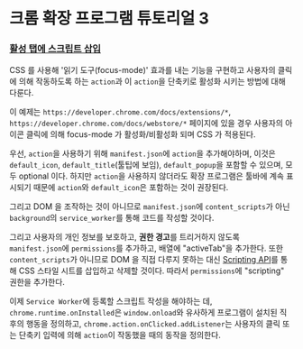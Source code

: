 # 크롬 확장 프로그램 튜토리얼 3

### [활성 탭에 스크립트 삽입]

CSS 를 사용해 '읽기 도구(focus-mode)' 효과를 내는 기능을 구현하고 사용자의 클릭에 의해 작동하도록 하는 `action`과
이 `action`을 단축키로 활성화 시키는 방법에 대해 다룬다.

이 예제는 `https://developer.chrome.com/docs/extensions/*`, `https://developer.chrome.com/docs/webstore/*`
페이지에 있을 경우 사용자의 아이콘 클릭에 의해 focus-mode 가 활성화/비활성화 되며 CSS 가 적용된다.

우선, `action`을 사용하기 위해 `manifest.json`에 `action`을 추가해야하며, 이것은 `default_icon`,
`default_title`(툴팁에 보임), `default_popup`을 포함할 수 있으며, 모두 optional 이다. 하지만 `action`을
사용하지 않더라도 확장 프로그램은 툴바에 계속 표시되기 때문에 `action`와 `default_icon`은 포함하는 것이 권장된다.

그리고 DOM 을 조작하는 것이 아니므로 `manifest.json`에 `content_scripts`가 아닌 `background`의
`service_worker`를 통해 코드를 작성할 것이다.

그리고 사용자의 개인 정보를 보호하고, **권한 경고**를 트리거하지 않도록 `manifest.json`에 `permissions`를 추가하고,
배열에 "activeTab"을 추가한다. 또한 `content_scripts`가 아니므로 DOM 을 직접 다루지 못하는 대신
[Scripting API][JavaScript APIs - scripting]를 통해 CSS 스타일 시트를 삽입하고 삭제할 것이다.
따라서 `permissions`에 "scripting" 권한을 추가한다.

이제 `Service Worker`에 등록할 스크립트 작성을 해야하는 데, `chrome.runtime.onInstalled`은 `window.onload`와
유사하게 프로그램이 설치된 직후의 행동을 정의하고, `chrome.action.onClicked.addListener`는 사용자의 클릭 또는
단축키 입력에 의해 `action`이 작동했을 때의 동작을 정의한다.

[활성 탭에 스크립트 삽입]: https://developer.chrome.com/docs/extensions/get-started/tutorial/scripts-activetab?hl=ko
[JavaScript APIs - scripting]: https://developer.mozilla.org/en-US/docs/Mozilla/Add-ons/WebExtensions/API/scripting

